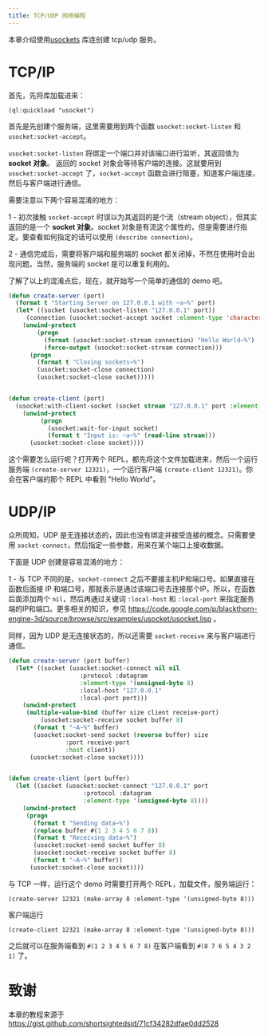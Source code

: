 ```yaml
---
title: TCP/UDP 网络编程
---
```


本章介绍使用[usockets](https://github.com/usocket/usocket) 库连创建 tcp/udp 服务。


# TCP/IP

首先，先将库加载进来：

    (ql:quickload "usocket")

首先是先创建个服务端，这里需要用到两个函数 `usocket:socket-listen` 和 `usocket:socket-accept`。

`usocket:socket-listen` 将绑定一个端口并对该端口进行监听，其返回值为 **socket 对象**。
返回的 socket 对象会等待客户端的连接。这就要用到 `usocket:socket-accept` 了，`socket-accept` 函数会进行阻塞，知道客户端连接，然后与客户端进行通信。

需要注意以下两个容易混淆的地方：

1 - 初次接触 `socket-accept` 时误以为其返回的是个流（stream object），但其实返回的是一个 **socket 对象**。socket 对象是有流这个属性的，但是需要进行指定。要查看如何指定的话可以使用 `(describe connection)`。

2 - 通信完成后，需要将客户端和服务端的 socket 都关闭掉，不然在使用时会出现问题。当然，服务端的 socket 是可以重复利用的。

了解了以上的混淆点后，现在，就开始写一个简单的通信的 demo 吧。

~~~lisp
(defun create-server (port)
  (format t "Starting Server on 127.0.0.1 with ~a~%" port)
  (let* ((socket (usocket:socket-listen "127.0.0.1" port))
	 (connection (usocket:socket-accept socket :element-type 'character)))
    (unwind-protect
        (progn
	      (format (usocket:socket-stream connection) "Hello World~%")
	      (force-output (usocket:socket-stream connection)))
      (progn
	    (format t "Closing sockets~%")
	    (usocket:socket-close connection)
        (usocket:socket-close socket)))))


(defun create-client (port)
  (usocket:with-client-socket (socket stream "127.0.0.1" port :element-type 'character)
    (unwind-protect
         (progn
           (usocket:wait-for-input socket)
           (format t "Input is: ~a~%" (read-line stream)))
      (usocket:socket-close socket))))
~~~

这个需要怎么运行呢？打开两个 REPL，都先将这个文件加载进来，然后一个运行服务端 `(create-server 12321)`，一个运行客户端 `(create-client 12321)`。你会在客户端的那个 REPL 中看到 "Hello World"。


# UDP/IP

众所周知，UDP 是无连接状态的，因此也没有绑定并接受连接的概念。只需要使用 `socket-connect`，然后指定一些参数，用来在某个端口上接收数据。

下面是 UDP 创建是容易混淆的地方：

1 - 与 TCP 不同的是，`socket-connect` 之后不要接主机IP和端口号。如果直接在函数后面接 IP 和端口号，那就表示是通过该端口号去连接那个IP。所以，在函数后面添加两个 `nil`，然后再通过关键词 `:local-host` 和 `:local-port` 来指定服务端的IP和端口。更多相关的知识，参见 https://code.google.com/p/blackthorn-engine-3d/source/browse/src/examples/usocket/usocket.lisp 。

同样，因为 UDP 是无连接状态的，所以还需要 `socket-receive` 来与客户端进行通信。

~~~lisp
(defun create-server (port buffer)
  (let* ((socket (usocket:socket-connect nil nil
					:protocol :datagram
					:element-type '(unsigned-byte 8)
					:local-host "127.0.0.1"
					:local-port port)))
    (unwind-protect
	 (multiple-value-bind (buffer size client receive-port)
	     (usocket:socket-receive socket buffer 8)
	   (format t "~A~%" buffer)
	   (usocket:socket-send socket (reverse buffer) size
				:port receive-port
				:host client))
      (usocket:socket-close socket))))


(defun create-client (port buffer)
  (let ((socket (usocket:socket-connect "127.0.0.1" port
					 :protocol :datagram
					 :element-type '(unsigned-byte 8))))
    (unwind-protect
	 (progn
	   (format t "Sending data~%")
	   (replace buffer #(1 2 3 4 5 6 7 8))
	   (format t "Receiving data~%")
	   (usocket:socket-send socket buffer 8)
	   (usocket:socket-receive socket buffer 8)
	   (format t "~A~%" buffer))
      (usocket:socket-close socket))))
~~~


与 TCP 一样，运行这个 demo 时需要打开两个 REPL，加载文件，服务端运行：

    (create-server 12321 (make-array 8 :element-type '(unsigned-byte 8)))

客户端运行

    (create-client 12321 (make-array 8 :element-type '(unsigned-byte 8)))

之后就可以在服务端看到 `#(1 2 3 4 5 6 7 8)` 在客户端看到 `#(8 7 6 5 4 3 2 1)` 了。


# 致谢

本章的教程来源于 https://gist.github.com/shortsightedsid/71cf34282dfae0dd2528
